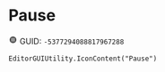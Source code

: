 # Pause
![](/img/Pause.png)
GUID: `-5377294088817967288`
```
EditorGUIUtility.IconContent("Pause")
```
